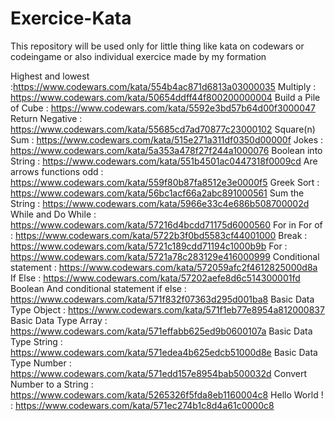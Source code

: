 # Exercice-Kata
This repository will be used only for little thing like kata on codewars or codeingame or also individual exercice made by my formation

Highest and lowest :https://www.codewars.com/kata/554b4ac871d6813a03000035
Multiply : https://www.codewars.com/kata/50654ddff44f800200000004
Build a Pile of Cube : https://www.codewars.com/kata/5592e3bd57b64d00f3000047
Return Negative : https://www.codewars.com/kata/55685cd7ad70877c23000102
Square(n) Sum : https://www.codewars.com/kata/515e271a311df0350d00000f
Jokes : https://www.codewars.com/kata/5a353a478f27f244a1000076
Boolean into String : https://www.codewars.com/kata/551b4501ac0447318f0009cd
Are arrows functions odd : https://www.codewars.com/kata/559f80b87fa8512e3e0000f5
Greek Sort : https://www.codewars.com/kata/56bc1acf66a2abc891000561
Sum the String : https://www.codewars.com/kata/5966e33c4e686b508700002d
While and Do While : https://www.codewars.com/kata/57216d4bcdd71175d6000560
For in For of : https://www.codewars.com/kata/5722b3f0bd5583cf44001000
Break : https://www.codewars.com/kata/5721c189cdd71194c1000b9b
For : https://www.codewars.com/kata/5721a78c283129e416000999
Conditional statement : https://www.codewars.com/kata/572059afc2f4612825000d8a
If Else : https://www.codewars.com/kata/57202aefe8d6c514300001fd
Boolean And conditional statement if else : https://www.codewars.com/kata/571f832f07363d295d001ba8
Basic Data Type Object : https://www.codewars.com/kata/571f1eb77e8954a812000837
Basic Data Type Array : https://www.codewars.com/kata/571effabb625ed9b0600107a
Basic Data Type String : https://www.codewars.com/kata/571edea4b625edcb51000d8e
Basic Data Type Number : https://www.codewars.com/kata/571edd157e8954bab500032d
Convert Number to a String : https://www.codewars.com/kata/5265326f5fda8eb1160004c8
Hello World ! : https://www.codewars.com/kata/571ec274b1c8d4a61c0000c8
